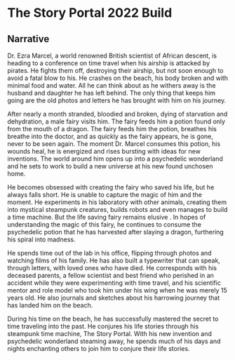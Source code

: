 # The Story Portal 2022 Build

## Narrative
Dr. Ezra Marcel, a world renowned British scientist of African descent, is heading to a conference on time travel when his airship is attacked by pirates. He fights them off, destroying their airship, but not soon enough to avoid a fatal blow to his. He crashes on the beach, his body broken and with minimal food and water. All he can think about as he withers away is the husband and daughter he has left behind. The only thing that keeps him going are the old photos and letters he has brought with him on his journey.

After nearly a month stranded, bloodied and broken, dying of starvation and dehydration, a male fairy visits him. The fairy feeds him a potion found only from the mouth of a dragon. The fairy feeds him the potion, breathes his breathe into the doctor, and as quickly as the fairy appears, he is gone, never to be seen again. The moment Dr. Marcel consumes this potion, his wounds heal, he is energized and rises bursting with ideas for new inventions. The world around him opens up into a psychedelic wonderland and he sets to work to build a new universe at his new found unchosen home.

He becomes obsessed with creating the fairy who saved his life, but he always falls short. He is unable to capture the magic of him and the moment. He experiments in his laboratory with other animals, creating them into mystical steampunk creatures, builds robots and even manages to build a time machine. But the life saving fairy remains elusive . In hopes of understanding the magic of this fairy, he continues to consume the psychedelic potion that he has harvested after slaying a dragon, furthering his spiral into madness.

He spends time out of the lab in his office, flipping through photos and watching films of his family. He has also built a typewriter that can speak, through letters, with loved ones who have died. He corresponds with his deceased parents, a fellow scientist and best friend who perished in an accident while they were experimenting with time travel, and his scientific mentor and role model who took him under his wing when he was merely 15 years old. He also journals and sketches about his harrowing journey that has landed him on the beach.

During his time on the beach, he has successfully mastered the secret to time traveling into the past. He conjures his life stories through his steampunk time machine, The Story Portal. With his new invention and psychedelic wonderland steaming away, he spends much of his days and nights enchanting others to join him to conjure their life stories.
